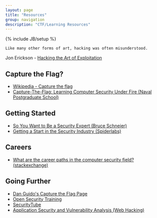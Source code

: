 ```yaml
---
layout: page
title: "Resources"
group: navigation
description: "CTF/Learning Resources"
---
```

{% include JB/setup %}

	Like many other forms of art, hacking was often misunderstood.

Jon Erickson - [Hacking the Art of Exploitation](http://nostarch.com/hacking2.htm)

## Capture the Flag?
* [Wikipedia - Capture the flag](http://en.wikipedia.org/wiki/Capture_the_flag#Computer_security)
* [Capture-The-Flag: Learning Computer Security Under Fire (Naval Postgraduate School)](http://cisr.nps.edu/events/downloads/WECS6/wecs6_ch04.pdf)  

## Getting Started
* [So You Want to Be a Security Expert (Bruce Schneier)](http://www.schneier.com/essay-407.html)  
* [Getting a Start in the Security Industry (Spiderlabs)](http://blog.spiderlabs.com/2012/09/busting-down-the-door.html)  

## Careers
* [What are the career paths in the computer security field? (stackexchange)](http://security.stackexchange.com/questions/3772/what-are-the-career-paths-in-the-computer-security-field)  

## Going Further
* [Dan Guido's Capture the Flag Page](http://pentest.cryptocity.net/capture-the-flag/)  
* [Open Security Training](http://opensecuritytraining.info/)  
* [SecurityTube](http://www.securitytube.net/)  
* [Application Security and Vulnerability Analysis (Web Hacking)](http://pentest.cryptocity.net/web-hacking/)
